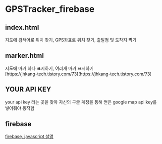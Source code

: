 # GPSTracker_firebase

## index.html  
지도에 검색어로 위치 찾기, GPS좌표로 위치 찾기, 출발점 및 도착지 찍기  

## marker.html  
지도에 마커 하나 표시하기, 여러개 마커 표시하기  
[https://jhkang-tech.tistory.com/73](https://jhkang-tech.tistory.com/73)  

## YOUR API KEY  
your api key 라는 곳을 찾아 자신의 구글 계정을 통해 얻은 google map api key를 넣어줘야 동작함  

## firebase  
[firebase, javascript 설명](https://youtu.be/2CtQEXwOPXw)  
